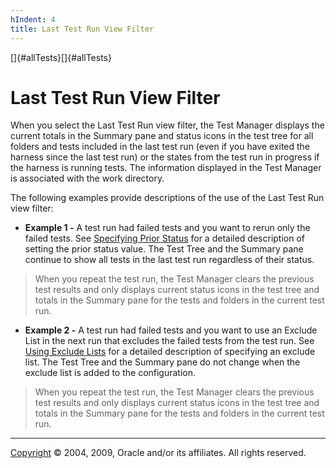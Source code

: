 ```yaml
---
hIndent: 4
title: Last Test Run View Filter
---
```


[]{#allTests}[]{#allTests}

# Last Test Run View Filter

When you select the Last Test Run view filter, the Test Manager displays the current totals in the
Summary pane and status icons in the test tree for all folders and tests included in the last test
run (even if you have exited the harness since the last test run) or the states from the test run in
progress if the harness is running tests. The information displayed in the Test Manager is
associated with the work directory.

The following examples provide descriptions of the use of the Last Test Run view filter:

-   **Example 1 -** A test run had failed tests and you want to rerun only the failed tests. See
    [Specifying Prior Status](../confEdit/status.html) for a detailed description of setting the
    prior status value. The Test Tree and the Summary pane continue to show all tests in the last
    test run regardless of their status.

> When you repeat the test run, the Test Manager clears the previous test results and only displays
> current status icons in the test tree and totals in the Summary pane for the tests and folders in
> the current test run.

-   **Example 2 -** A test run had failed tests and you want to use an Exclude List in the next run
    that excludes the failed tests from the test run. See [Using Exclude
    Lists](../confEdit/excludeList.html) for a detailed description of specifying an exclude list.
    The Test Tree and the Summary pane do not change when the exclude list is added to the
    configuration.

> When you repeat the test run, the Test Manager clears the previous test results and only displays
> current status icons in the test tree and totals in the Summary pane for the tests and folders in
> the current test run.

----------------------------------------------------------------------------------------------------

[Copyright](../copyright.html) © 2004, 2009, Oracle and/or its affiliates. All rights reserved.
